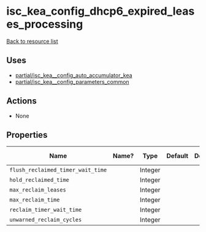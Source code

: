 # isc_kea_config_dhcp6_expired_leases_processing

[Back to resource list](../README.md#resources)

## Uses

- [partial/isc_kea__config_auto_accumulator_kea](partial/isc_kea__config_auto_accumulator_kea.md)
- [partial/isc_kea__config_parameters_common](partial/isc_kea__config_parameters_common.md)

## Actions

- None

## Properties

| Name                              | Name? | Type    | Default | Description | Allowed Values |
| --------------------------------- | ----- | ------- | ------- | ----------- | -------------- |
| `flush_reclaimed_timer_wait_time` |       | Integer |         |             |                |
| `hold_reclaimed_time`             |       | Integer |         |             |                |
| `max_reclaim_leases`              |       | Integer |         |             |                |
| `max_reclaim_time`                |       | Integer |         |             |                |
| `reclaim_timer_wait_time`         |       | Integer |         |             |                |
| `unwarned_reclaim_cycles`         |       | Integer |         |             |                |
